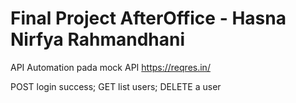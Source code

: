 # Final Project AfterOffice - Hasna Nirfya Rahmandhani

API Automation pada mock API https://reqres.in/

POST login success; GET list users; DELETE a user
